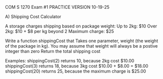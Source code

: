 COM S 1270 Exam #1 PRACTICE VERSION
10-19-25

A) Shipping Cost Calculator

A storage charges shipping based on package weight:
Up to 2kg: $10
Over 2kg: $10 + $8 per kg beyond 2
Maximum charge: $25

Write a function shippingCost that
Takes one parameter, weight (the weight of the package in kg). You may assume that weight will always be a postive integer than zero
Return the total shipping cost

Examples:
shippingCost(2) returns 10, because 2kg cost $10.00
shippingCost(3) returns 18, because 3kg cost $10.00 + $8.00 = $18.00
shippingCost(20) returns 25, because the maximum charge is $25.00